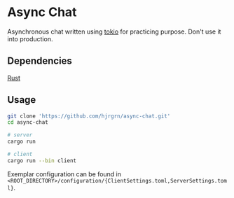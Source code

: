 # Async Chat

Asynchronous chat written using [tokio](https://tokio.rs/) for practicing purpose. Don't use it into production.


## Dependencies

[Rust](https://www.rust-lang.org/learn/get-started)


## Usage

```bash
git clone 'https://github.com/hjrgrn/async-chat.git'
cd async-chat

# server
cargo run

# client
cargo run --bin client
```

Exemplar configuration can be found in `<ROOT_DIRECTORY>/configuration/{ClientSettings.toml,ServerSettings.toml}`.

